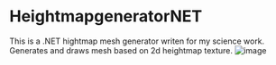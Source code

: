 # HeightmapgeneratorNET

This is a .NET hightmap mesh generator writen for my science work.
Generates and draws mesh based on 2d heightmap texture.
![image](https://user-images.githubusercontent.com/47914319/151668508-566643be-f18b-4c6e-b584-fbe49ec30a79.png)
